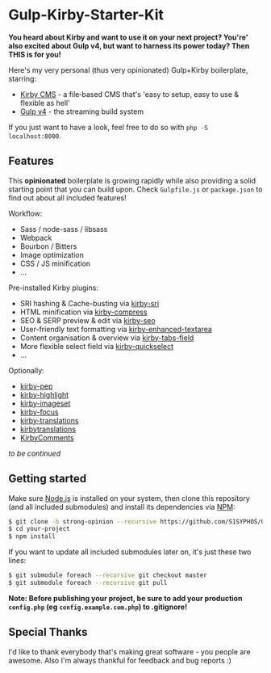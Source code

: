 # Gulp-Kirby-Starter-Kit
**You heard about Kirby and want to use it on your next project? You're' also excited about Gulp v4, but want to harness its power today? Then THIS is for you!**

Here's my very personal (thus very opinionated) Gulp+Kirby boilerplate, starring:
- [Kirby CMS](https://getkirby.com/) - a file‑based CMS that's 'easy to setup, easy to use & flexible as hell'
- [Gulp v4](http://gulpjs.com/) - the streaming build system

If you just want to have a look, feel free to do so with `php -S localhost:8000`.


## Features
This **opinionated** boilerplate is growing rapidly while also providing a solid starting point that you can build upon. Check `Gulpfile.js` or `package.json` to find out about all included features!

Workflow:
- Sass / node-sass / libsass
- Webpack
- Bourbon / Bitters
- Image optimization
- CSS / JS minification
- ...

Pre-installed Kirby plugins:
- SRI hashing & Cache-busting via [kirby-sri](https://github.com/S1SYPHOS/kirby-sri)
- HTML minification via [kirby-compress](https://github.com/iksi/kirby-compress)
- SEO & SERP preview & edit via [kirby-seo](https://github.com/jenstornell/kirby-seo)
- User-friendly text formatting via [kirby-enhanced-textarea](https://github.com/medienbaecker/kirby-enhanced-textarea)
- Content organisation & overview via [kirby-tabs-field](https://github.com/afbora/Kirby-Tabs-Field)
- More flexible select field via [kirby-quickselect](https://github.com/medienbaecker/kirby-quickselect)
- ...

Optionally:
- [kirby-pep](https://github.com/S1SYPHOS/kirby-pep)
- [kirby-highlight](https://github.com/S1SYPHOS/kirby-highlight)
- [kirby-imageset](https://github.com/fabianmichael/kirby-imageset)
- [kirby-focus](https://github.com/flokosiol/kirby-focus)
- [kirby-translations](https://github.com/flokosiol/kirby-translations)
- [kirbytranslations](https://github.com/rasteiner/kirbytranslations)
- [KirbyComments](https://github.com/Addpixel/KirbyComments)


_to be continued_


## Getting started
Make sure [Node.js](http://nodejs.org/) is installed on your system, then clone this repository (and all included submodules) and install its dependencies via [NPM](https://npmjs.org/):

```bash
$ git clone -b strong-opinion --recursive https://github.com/S1SYPHOS/Gulp-Kirby-Starter-Kit.git your-project
$ cd your-project
$ npm install
```

If you want to update all included submodules later on, it's just these two lines:

```bash
$ git submodule foreach --recursive git checkout master
$ git submodule foreach --recursive git pull
```

**Note: Before publishing your project, be sure to add your production `config.php` (eg `config.example.com.php`) to .gitignore!**


## Special Thanks
I'd like to thank everybody that's making great software - you people are awesome. Also I'm always thankful for feedback and bug reports :)
